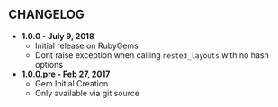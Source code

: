 CHANGELOG
---------

- **1.0.0 - July 9, 2018**
  - Initial release on RubyGems
  - Dont raise exception when calling `nested_layouts` with no hash options
- **1.0.0.pre - Feb 27, 2017**
  - Gem Initial Creation
  - Only available via git source

